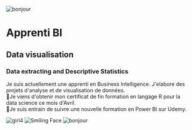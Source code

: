 ![bonjour](https://github.com/Ursula-Sarah/Ursula-Sarah/assets/103580286/13030fe9-0550-4190-9efe-be3b20987927)
# Apprenti BI 
## Data visualisation
### Data extracting and Descriptive Statistics
Je suis actuellement une apprenti en Business Intelligence. J'elabore des projets d'analyse et de visualisation de données.
<br>👯Je viens d'obtenir mon certificat de fin formation en langage R pour la data science ce mois d'Avril.
<br>🌱Je suis entrain de suivre une nouvelle formation en Power BI sur Udemy.

![girl4](https://github.com/Ursula-Sarah/Ursula-Sarah/assets/103580286/ef668b44-cc99-44fb-aeab-1b072a34da1a)
![Smiling Face](https://github.com/Ursula-Sarah/Ursula-Sarah/assets/103580286/f16b92ca-4c76-4a04-8918-783aa705703d)
![bonjour](https://github.com/Ursula-Sarah/Ursula-Sarah/assets/103580286/13030fe9-0550-4190-9efe-be3b20987927)




